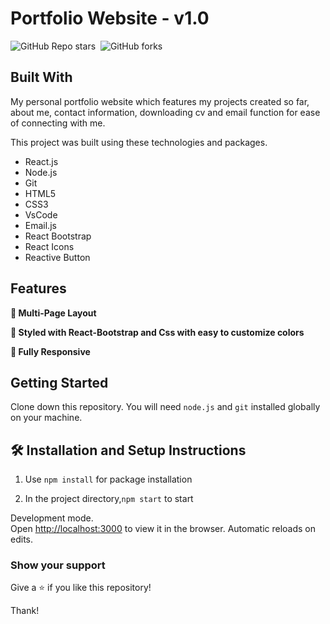 # Portfolio Website - v1.0
![GitHub Repo stars](https://img.shields.io/github/stars/krochet94/Portfolio?color=red&logo=github&style=for-the-badge) &nbsp;![GitHub forks](https://img.shields.io/github/forks/krochet94/Portfolio?color=red&logo=github&style=for-the-badge)

## Built With

My personal portfolio website which features my projects created so far, about me, contact information, downloading cv and email function for ease of connecting with me.

This project was built using these technologies and packages.

- React.js
- Node.js
- Git
- HTML5
- CSS3
- VsCode
- Email.js
- React Bootstrap
- React Icons
- Reactive Button

## Features

**📖 Multi-Page Layout**

**🎨 Styled with React-Bootstrap and Css with easy to customize colors**

**📱 Fully Responsive**


## Getting Started

Clone down this repository. You will need `node.js` and `git` installed globally on your machine.

## 🛠 Installation and Setup Instructions

1. Use `npm install` for package installation

2. In the project directory,`npm start` to start

Development mode.\
Open [http://localhost:3000](http://localhost:3000) to view it in the browser.
Automatic reloads on edits.


### Show your support

Give a ⭐ if you like this repository!

Thank!
